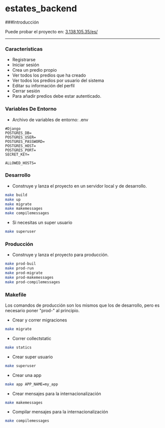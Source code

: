 # estates_backend


###Introducción


Puede probar el proyecto en: [3.138.105.35/es/](http://3.138.105.35/es/)

*****


### Características

* Registrarse
* Iniciar sesión
* Crea un predio propio
* Ver todos los predios que ha creado
* Ver todos los predios por usuario del sistema
* Editar su información del perfil
* Cerrar sesión
* Para añadir predios debe estar autenticado.


### Variables De Entorno
* Archivo de variables de entorno: .env
```
#Django
POSTGRES_DB=
POSTGRES_USER=
POSTGRES_PASSWORD=
POSTGRES_HOST=
POSTGRES_PORT=
SECRET_KEY=

ALLOWED_HOSTS=
```

### Desarrollo
* Construye y lanza el proyecto en un servidor local y de desarrollo.
``` bash
make build
make up
make migrate
make makemessages
make compilemessages
```

* Si necesitas un super usuario
```bash
make superuser
```


### Producción
* Construye y lanza el proyecto para producción.
``` bash
make prod-buil
make prod-run
make prod-migrate
make prod-makemessages
make prod-compilemessages
```

### Makefile

Los comandos de producción son los mismos que los de desarrollo, pero es necesario poner "prod-" al principio.
* Crear y correr migraciones
``` bash
make migrate
```

* Correr collectstatic
``` bash
make statics
```

* Crear super usuario
``` bash
make superuser
```

* Crear una app
``` bash
make app APP_NAME=my_app
```

* Crear mensajes para la internacionalización
``` bash
make makemessages
```

* Compilar mensajes para la internacionalización
``` bash
make compilemessages
```